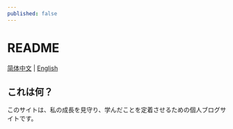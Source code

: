 ```yaml
---
published: false
---
```


# README

[简体中文](./README_zh.md)  |  [English](./README.md)

## これは何？

このサイトは、私の成長を見守り、学んだことを定着させるための個人ブログサイトです。  
